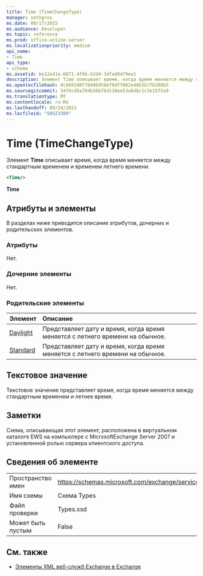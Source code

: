 ```yaml
---
title: Time (TimeChangeType)
manager: sethgros
ms.date: 09/17/2015
ms.audience: Developer
ms.topic: reference
ms.prod: office-online-server
ms.localizationpriority: medium
api_name:
- Time
api_type:
- schema
ms.assetid: be12e41e-6871-4f6b-b2d4-3dfa404f9ea1
description: Элемент Time описывает время, когда время меняется между стандартным временем и временем летнего времени.
ms.openlocfilehash: 0c669340778496958ef6dff082e48b5b7f6209b5
ms.sourcegitcommit: 54f6cd5a704b36b76d110ee53a6d6c1c3e15f5a9
ms.translationtype: MT
ms.contentlocale: ru-RU
ms.lasthandoff: 09/24/2021
ms.locfileid: "59523309"
---
```

# <a name="time-timechangetype"></a>Time (TimeChangeType)

Элемент **Time** описывает время, когда время меняется между стандартным временем и временем летнего времени. 
  
```xml
<Time/>
```

 **Time**
## <a name="attributes-and-elements"></a>Атрибуты и элементы

В разделах ниже приводится описание атрибутов, дочерних и родительских элементов.
  
### <a name="attributes"></a>Атрибуты

Нет.
  
### <a name="child-elements"></a>Дочерние элементы

Нет.
  
### <a name="parent-elements"></a>Родительские элементы

|**Элемент**|**Описание**|
|:-----|:-----|
|[Daylight](daylight.md) <br/> |Представляет дату и время, когда время меняется с летнего времени на обычное.  <br/> |
|[Standard](standard.md) <br/> |Представляет дату и время, когда время меняется с летнего времени на обычное.  <br/> |
   
## <a name="text-value"></a>Текстовое значение

Текстовое значение представляет время, когда время меняется между стандартным временем и летнее время.
  
## <a name="remarks"></a>Заметки

Схема, описывающая этот элемент, расположена в виртуальном каталоге EWS на компьютере с MicrosoftExchange Server 2007 и установленной ролью сервера клиентского доступа.
  
## <a name="element-information"></a>Сведения об элементе

|||
|:-----|:-----|
|Пространство имен  <br/> |https://schemas.microsoft.com/exchange/services/2006/types  <br/> |
|Имя схемы  <br/> |Схема Types  <br/> |
|Файл проверки  <br/> |Types.xsd  <br/> |
|Может быть пустым  <br/> |False  <br/> |
   
## <a name="see-also"></a>См. также



- [Элементы XML веб-служб Exchange в Exchange](ews-xml-elements-in-exchange.md)

